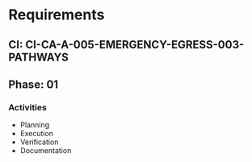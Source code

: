 # Requirements

## CI: CI-CA-A-005-EMERGENCY-EGRESS-003-PATHWAYS
## Phase: 01

### Activities
- Planning
- Execution
- Verification
- Documentation
